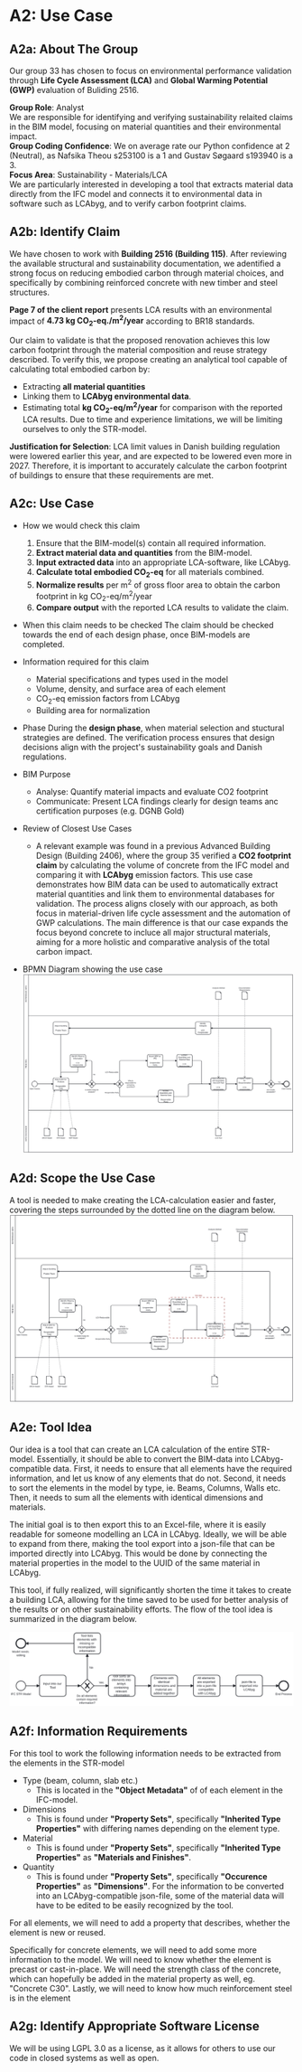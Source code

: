 # A2: Use Case

## A2a: About The Group 
Our group 33 has chosen to focus on environmental performance validation through **Life Cycle Assessment (LCA)** and **Global Warming Potential (GWP)** evaluation of Buliding 2516.

**Group Role**: Analyst  
We are responsible for identifying and verifying sustainability relaited claims in the BIM model, focusing on material quantities and their environmental impact. <br/>
**Group Coding Confidence**: We on average rate our Python confidence at 2 (Neutral), as Nafsika Theou s253100 is a 1 and Gustav Søgaard s193940 is a 3. <br/>
**Focus Area**: Sustainability - Materials/LCA  
We are particularly interested in developing a tool that extracts material data directly from the IFC model and connects it to environmental data in software such as LCAbyg, and to verify carbon footprint claims.

## A2b: Identify Claim
We have chosen to work with **Building 2516 (Building 115)**. After reviewing the available structural and sustainability documentation, we adentified a strong focus on reducing embodied carbon through material choices, and specifically by combining reinforced concrete with new timber and steel structures.

**Page 7 of the client report** presents LCA results with an environmental impact of **4.73 kg CO<sub>2</sub>-eq./m<sup>2</sup>/year** according to BR18 standards.

Our claim to validate is that the proposed renovation achieves this low carbon footprint through the material composition and reuse strategy described. To verify this, we propose creating an analytical tool capable of calculating total embodied carbon by:
* Extracting **all material quantities**
* Linking them to **LCAbyg environmental data**.
* Estimating total **kg CO<sub>2</sub>-eq/m<sup>2</sup>/year** for comparison with the reported LCA results.
Due to time and experience limitations, we will be limiting ourselves to only the STR-model.

**Justification for Selection**: LCA limit values in Danish building regulation were lowered earlier this year, and are expected to be lowered even more in 2027. Therefore, it is important to accurately calculate the carbon footprint of buildings to ensure that these requirements are met.

## A2c: Use Case
* How we would check this claim
  1. Ensure that the BIM-model(s) contain all required information.
  2. **Extract material data and quantities** from the BIM-model.
  3. **Input extracted data** into an appropriate LCA-software, like LCAbyg.
  4. **Calculate total embodied CO<sub>2</sub>-eq** for all materials combined.
  5. **Normalize results** per m<sup>2</sup> of gross floor area to obtain the carbon footprint in kg CO<sub>2</sub>-eq/m<sup>2</sup>/year
  6. **Compare output** with the reported LCA results to validate the claim.
* When this claim needs to be checked
The claim should be checked towards the end of each design phase, once BIM-models are completed.
* Information required for this claim
  * Material specifications and types used in the model
  * Volume, density, and surface area of each element
  * CO<sub>2</sub>-eq emission factors from LCAbyg
  * Building area for normalization
* Phase
During the **design phase**, when material selection and stuctural strategies are defined. The verification process ensures that design decisions align with the project's sustainability goals and Danish regulations.
* BIM Purpose
  * Analyse: Quantify material impacts and evaluate CO2 footprint
  * Communicate: Present LCA findings clearly for design teams anc certification purposes (e.g. DGNB Gold)
* Review of Closest Use Cases
  * A relevant example was found in a previous Advanced Building Design (Building 2406), where the group 35 verified a **CO2 footprint claim** by calculating the volume of concrete from the IFC model and comparing it with **LCAbyg** emission factors.
This use case demonstrates how BIM data can be used to automatically extract material quantities and link them to environmental databases for validation.
The process aligns closely with our approach, as both focus in material-driven life cycle assessment and the automation of GWP calculations.
The main difference is that our case expands the focus beyond concrete to incluce all major structural materials, aiming for a more holistic and comparative analysis of the total carbon impact.

* BPMN Diagram showing the use case
![BPMN Diagram for the whole use case](https://raw.githubusercontent.com/GustavS193940/BIManalyst_33_Sustainability/refs/heads/main/A2/IMG/UseCase.svg)

## A2d: Scope the Use Case
A tool is needed to make creating the LCA-calculation easier and faster, covering the steps surrounded by the dotted line on the diagram below.
![BPMN Diagram highlighting our scope](https://raw.githubusercontent.com/GustavS193940/BIManalyst_33_Sustainability/refs/heads/main/A2/IMG/UseCaseScope.svg)

## A2e: Tool Idea
Our idea is a tool that can create an LCA calculation of the entire STR-model.
Essentially, it should be able to convert the BIM-data into LCAbyg-compatible data.
First, it needs to ensure that all elements have the required information, and let us know of any elements that do not.
Second, it needs to sort the elements in the model by type, ie. Beams, Columns, Walls etc.
Then, it needs to sum all the elements with identical dimensions and materials.

The initial goal is to then export this to an Excel-file, where it is easily readable for someone modelling an LCA in LCAbyg.
Ideally, we will be able to expand from there, making the tool export into a json-file that can be imported directly into LCAbyg.
This would be done by connecting the material properties in the model to the UUID of the same material in LCAbyg.

This tool, if fully realized, will significantly shorten the time it takes to create a building LCA, allowing for the time saved to be used for better analysis of the results or on other sustainability efforts.
The flow of the tool idea is summarized in the diagram below.

![BPMN Diagram showcasing the tool idea](https://raw.githubusercontent.com/GustavS193940/BIManalyst_33_Sustainability/refs/heads/main/A2/IMG/ToolIdea.svg)

## A2f: Information Requirements
For this tool to work the following information needs to be extracted from the elements in the STR-model
- Type (beam, column, slab etc.)
  - This is located in the **"Object Metadata"** of of each element in the IFC-model.
- Dimensions
  - This is found under **"Property Sets"**, specifically **"Inherited Type Properties"** with differing names depending on the element type. 
- Material
  - This is found under **"Property Sets"**, specifically **"Inherited Type Properties"** as **"Materials and Finishes"**.
- Quantity
  - This is found under **"Property Sets"**, specifically **"Occurence Properties"** as **"Dimensions"**.
For the information to be converted into an LCAbyg-compatible json-file, some of the material data will have to be edited to be easily recognized by the tool.

For all elements, we will need to add a property that describes, whether the element is new or reused.

Specifically for concrete elements, we will need to add some more information to the model.
We will need to know whether the element is precast or cast-in-place.
We will need the strength class of the concrete, which can hopefully be added in the material property as well, eg. "Concrete C30".
Lastly, we will need to know how much reinforcement steel is in the element

## A2g: Identify Appropriate Software License
We will be using LGPL 3.0 as a license, as it allows for others to use our code in closed systems as well as open.

